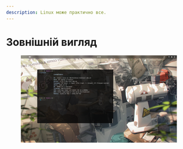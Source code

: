 ```yaml
---
description: Linux може практично все.
---
```


# Зовнішній вигляд

<figure><img src="../../.gitbook/assets/image (1) (1) (1) (1) (1) (1) (1).png" alt=""><figcaption></figcaption></figure>
